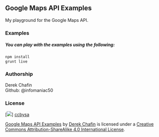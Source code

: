 ## Google Maps API Examples
My playground for the Google Maps API.

### Examples
##### You can play with the examples using the following:
```bash
npm install
grunt live
```

### Authorship
Derek Chafin  
Github: @infomaniac50  

### License
[![](http://i.creativecommons.org/l/by-sa/4.0/88x31.png)] [ccbysa]

[Google Maps API Examples][repo] by [Derek Chafin][me] is licensed under a [Creative Commons Attribution-ShareAlike 4.0 International License][ccbysa].

[ccbysa]: http://creativecommons.org/licenses/by-sa/4.0/ "Creative Commons Attribution-ShareAlike 4.0 International License"
[repo]: https://github.com/infomaniac50/google-maps-api-examples.git "Google Maps API Examples"
[me]: https://github.com/infomaniac50/ "Derek Chafin @infomaniac50"
